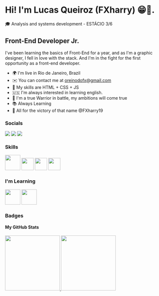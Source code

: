 # Hi! I'm Lucas Queiroz (FXharry) 😁🤙.
🎓 Analysis and systems development - ESTÁCIO 3/6

## Front-End Developer Jr.

I've been learning the basics of Front-End for a year, and as I'm a graphic designer, I fell in love with the stack. And I'm in the fight for the first opportunity as a front-end developer.

- 🌍  I'm live in Rio de Janeiro, Brazil
- ✉️  You can contact me at oreinodofx@gmail.com
- 🧠  My skills are HTML + CSS + JS
- :us: I'm always interested in learning english.
- 🥇  I'm a true Warrior in battle, my ambitions will come true
- 📚  Always Learning 
- 🎨  All for the victory of that name @FXharry19

###  Socials
<div>
<a href="https://instagram.com/lucas_queiroz2019/" target="_blank"><img src="https://img.shields.io/badge/-Instagram-%23E4405F?style=for-the-badge&logo=instagram&logoColor=white" target="_blank"></a>
<a href = "mailto:oreinodofx@gmail.com"><img src="https://img.shields.io/badge/Gmail-D14836?style=for-the-badge&logo=gmail&logoColor=white" target="_blank"></a>
<a href="https://www.linkedin.com/in/lucas-c-queiroz-39a272205" target="_blank"><img src="https://img.shields.io/badge/-LinkedIn-%230077B5?style=for-the-badge&logo=linkedin&logoColor=white" target="_blank"></a>   
</div>


### Skills 
<img src="https://cdn.jsdelivr.net/gh/devicons/devicon/icons/html5/html5-plain-wordmark.svg" width="50" height="50" /> <img src="https://cdn.jsdelivr.net/gh/devicons/devicon/icons/css3/css3-original.svg" width="40" height="40" /> <img src="https://cdn.jsdelivr.net/gh/devicons/devicon/icons/javascript/javascript-original.svg" width="40" height="40"/> <img src="https://cdn.jsdelivr.net/gh/devicons/devicon/icons/git/git-plain.svg" width="40" height="40" />



### I'm Learning
<img src="https://cdn.jsdelivr.net/gh/devicons/devicon/icons/react/react-original-wordmark.svg" width="50" height="50" /> <img src="https://cdn.jsdelivr.net/gh/devicons/devicon/icons/bootstrap/bootstrap-original.svg" width="50" height="50" />


### Badges
#### My GitHub Stats
<div>
<a href="https://github.com/FXharry">
<img height="180em" src="https://github-readme-stats.vercel.app/api/top-langs/?username=FXharry&layout=compact&langs_count=7&theme=dracula"/>
<img height="180em" src="https://github-readme-stats.vercel.app/api?username=FXharry&show_icons=true&theme=dracula&include_all_commits=true&count_private=true"/>
</div>








